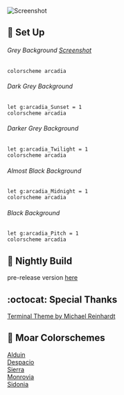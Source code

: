 ![Screenshot](https://cloud.githubusercontent.com/assets/11221489/26561610/97dd6fe2-4474-11e7-9e29-bad1aa3de429.png)

:space_invader: Set Up
------

###### Grey Background [Screenshot](https://cloud.githubusercontent.com/assets/11221489/26561610/97dd6fe2-4474-11e7-9e29-bad1aa3de429.png)

```VimL
colorscheme arcadia 
```

###### Dark Grey Background
```VimL
let g:arcadia_Sunset = 1
colorscheme arcadia 
```

###### Darker Grey Background
```VimL
let g:arcadia_Twilight = 1
colorscheme arcadia 
```

###### Almost Black Background
```VimL
let g:arcadia_Midnight = 1
colorscheme arcadia 
```

###### Black Background
```VimL
let g:arcadia_Pitch = 1
colorscheme arcadia 
```
:crescent_moon: Nightly Build
----------------------------
pre-release version [here](https://github.com/AlessandroYorba/Arcadia/tree/nightly)

:octocat: Special Thanks
-----------------
[Terminal Theme by Michael Reinhardt](https://github.com/mreinhardt)<br>

:octopus: Moar Colorschemes
-------
[Alduin](https://github.com/AlessandroYorba/Alduin)<br>
[Despacio](https://github.com/AlessandroYorba/Despacio)<br>
[Sierra](https://github.com/AlessandroYorba/Sierra)<br>
[Monrovia](https://github.com/AlessandroYorba/Monrovia)<br>
[Sidonia](https://github.com/AlessandroYorba/Sidonia)
